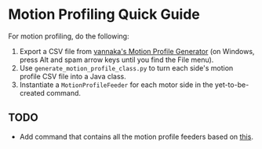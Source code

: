 # Motion Profiling Quick Guide

For motion profiling, do the following:

1. Export a CSV file from [vannaka's Motion Profile Generator](https://github.com/vannaka/Motion_Profile_Generator) (on Windows, press Alt and spam arrow keys until you find the File menu).
2. Use `generate_motion_profile_class.py` to turn each side's motion profile CSV file into a Java class.
3. Instantiate a `MotionProfileFeeder` for each motor side in the yet-to-be-created command.

## TODO
* Add command that contains all the motion profile feeders based on [this](https://github.com/CrossTheRoadElec/Phoenix-Examples-Languages/blob/36b5ea48628421096a95c4685382f029ada28df8/Java/MotionProfileAuxiliary%5BMotionProfileArc%5D/src/org/usfirst/frc/team217/robot/Robot.java#L216).
